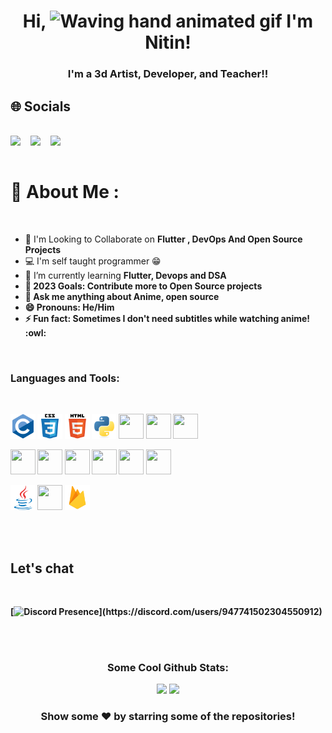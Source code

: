 <h1 align="center"> Hi, <img src="https://raw.githubusercontent.com/nixin72/nixin72/master/wave.gif" 
         alt="Waving hand animated gif"
         height="45"
         width="45" /> I'm Nitin!</h1>
<h3 align="center">I'm a 3d Artist, Developer, and Teacher!!</h3>
	 
## 🌐 Socials
<br/>
<a href="mailto:nitinsharmaa787@gmail.com">
  <img align="left" width="32px" src="https://cdn-icons-png.flaticon.com/512/281/281769.png" />
</a>
<a href="https://www.youtube.com/c/MrBioNik">
  <img align="left" width="32px" src="https://i.pinimg.com/originals/46/02/cb/4602cbc18967da9c1eba7452905cd99b.png" />
</a>
<a href="https://discord.com/users/947741502304550912">
  <img align="left" width="32px" src="https://cdn-icons-png.flaticon.com/512/2111/2111370.png" />
</a>

<br/>
<br/>

# 💫 About Me :

<br/>

<div>
  <ul>
    <li>👯 I'm Looking to Collaborate on  <b>Flutter , DevOps And Open Source Projects</b></li>
    <li>💻 I'm self taught programmer 😁</li>
    <li>🌱 I’m currently learning <b>Flutter, Devops and DSA<b></li>
    <li>🥅 2023 Goals: Contribute more to Open Source projects</li>
    <li>💬 Ask me anything about Anime, open source</li>
    <li>😄 Pronouns: He/Him</li>
    <li>⚡ Fun fact: Sometimes I don't need subtitles while watching anime! :owl:</li>
</ul> 
</div>

<br />
<h3 align="left">Languages and Tools:</h3> 
<br/>
<p align="left">
<code><img height="40" width="40" src="https://raw.githubusercontent.com/devicons/devicon/master/icons/c/c-original.svg"></code> 
<code><img height="40" width="40" src="https://raw.githubusercontent.com/devicons/devicon/master/icons/css3/css3-original-wordmark.svg"></code> 
<code><img height="40" width="40" src="https://raw.githubusercontent.com/devicons/devicon/master/icons/html5/html5-original-wordmark.svg"></code> 
<code><img height="40" width="40" src="https://raw.githubusercontent.com/devicons/devicon/master/icons/python/python-original.svg"></code>
<code><img height="40" width="40" src="https://upload.wikimedia.org/wikipedia/commons/9/96/Sass_Logo_Color.svg"></code>
<code><img height="40" width="40" src="https://upload.wikimedia.org/wikipedia/commons/a/a7/React-icon.svg"></code>
<code><img height="40" width="40" src="https://upload.wikimedia.org/wikipedia/commons/c/c6/Dart_logo.png"></code>

<code><img height="40" width="40" src="https://upload.wikimedia.org/wikipedia/commons/9/9a/Laravel.svg"></code>
<code><img height="40" width="40" src="https://upload.wikimedia.org/wikipedia/commons/2/27/PHP-logo.svg"></code>
<code><img height="40" width="40" src="https://upload.wikimedia.org/wikipedia/commons/9/93/MongoDB_Logo.svg"></code>
<code><img height="40" width="40" src="https://upload.wikimedia.org/wikipedia/commons/9/91/Octicons-mark-github.svg"></code>
<code><img height="40" width="40" src="https://upload.wikimedia.org/wikipedia/commons/9/9a/Visual_Studio_Code_1.35_icon.svg"></code>
<code><img height="40" width="40" src="https://upload.wikimedia.org/wikipedia/commons/9/9c/IntelliJ_IDEA_Icon.svg"></code>


<code><img height="40" width="40" src="https://raw.githubusercontent.com/devicons/devicon/master/icons/java/java-original.svg"></code>
<code><img height="40" width="40" src="https://upload.wikimedia.org/wikipedia/commons/thumb/3/3f/Git_icon.svg/1024px-Git_icon.svg.png"></code>
<code><img height="40" width="40" src="https://raw.githubusercontent.com/github/explore/80688e429a7d4ef2fca1e82350fe8e3517d3494d/topics/firebase/firebase.png"></code>

<!--END_SECTION:activity-->

</details>

<br />
<br />

## Let's chat

<br/>

[![Discord Presence](https://lanyard-profile-readme.vercel.app/api/947741502304550912?theme=dark&animated=false&hideDiscrim=true&borderRadius=30px&idleMessage=and%20then%20I%20heard%20you%20were%20dead...)](https://discord.com/users/947741502304550912)

<br/>
<br/>
<div align="center">
 <h3>Some Cool Github Stats:</h3> 
</div>

<p align="center">
  <img width="48%" src="https://github-readme-stats.vercel.app/api?username=nitin-787&show_icons=true&theme=tokyonight" />
  <img width="48%" src="https://github-readme-streak-stats.herokuapp.com/?user=nitin-787&theme=tokyonight" />
</p>

[twitter]: https://twitter.com/nitinn787
[youtube]: https://www.youtube.com/c/MrBioNik
[instagram]: https://www.instagram.com/nitin787_/
[linkedin]: https://www.linkedin.com/in/nitin787/

<div align="center">

### Show some ❤️ by starring some of the repositories!

</div>

